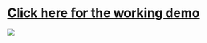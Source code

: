 [Click here for the  working demo](https://brandonyuh.me/VancouverWeather)
======

![](https://brandonyuh.me/portfolio/weather.png)
